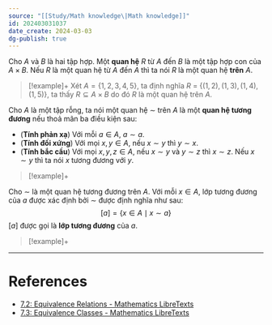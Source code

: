 ```yaml
---
source: "[[Study/Math knowledge\|Math knowledge]]"
id: 202403031037
date_create: 2024-03-03
dg-publish: true
---
```

Cho $A$ và $B$ là hai tập hợp. Một **quan hệ** $R$ từ $A$ đến $B$ là một tập hợp con của $A \times B$. Nếu $R$ là một quan hệ từ $A$ đến $A$ thì ta nói $R$ là một quan hệ **trên** $A$.

>[!example]+
>Xét $A = \{1, 2, 3, 4, 5\}$, ta định nghĩa $R$ = $\{(1, 2), (1, 3), (1, 4), (1, 5)\}$, ta thấy $R \subseteq A \times B$ do đó $R$ là một quan hệ trên $A$.

Cho $A$ là một tập rỗng, ta nói một quan hệ $\sim$ trên $A$ là một **quan hệ tương đương** nếu thoả mãn ba điều kiện sau:
- (**Tính phản xạ**) Với mỗi $a \in A$, $a \sim a$.
- (**Tính đối xứng**) Với mọi $x, y \in A$, nếu $x \sim y$ thì $y \sim x$.
- (**Tính bắc cầu**) Với mọi $x, y, z \in A$, nếu $x \sim y$ và $y \sim z$ thì $x \sim z$.
Nếu $x \sim y$ thì ta nói $x$ tương đương với $y$.

>[!example]+

Cho $\sim$ là một quan hệ tương đương trên $A$. Với mỗi $x \in A$, lớp tương đương của $a$ được xác định bởi $\sim$ được định nghĩa như sau:
$$
[a] = \{x \in A \mid x \sim a\}
$$
$[a]$ được gọi là **lớp tương đương** của $a$.

>[!example]+

---
# References
- [7.2: Equivalence Relations - Mathematics LibreTexts](https://math.libretexts.org/Bookshelves/Mathematical_Logic_and_Proof/Book%3A_Mathematical_Reasoning__Writing_and_Proof_(Sundstrom)/07%3A_Equivalence_Relations/7.02%3A_Equivalence_Relations)
- [7.3: Equivalence Classes - Mathematics LibreTexts](https://math.libretexts.org/Bookshelves/Mathematical_Logic_and_Proof/Book%3A_Mathematical_Reasoning__Writing_and_Proof_(Sundstrom)/07%3A_Equivalence_Relations/7.03%3A_Equivalence_Classes)